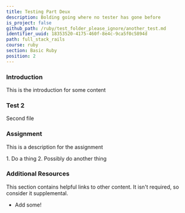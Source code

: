 ```yaml
---
title: Testing Part Deux
description: Bolding going where no tester has gone before
is_project: false
github_path: /ruby/test_folder_please_ignore/another_test.md
identifier_uuid: 18353520-4175-460f-8e4c-9ca5f0c5894d
path: full_stack_rails
course: ruby
section: Basic Ruby
position: 2
---
```

### Introduction

This is the introduction for some content

### Test 2

Second file

### Assignment

This is a description for the assignment



<div class="lesson-content__panel" markdown="1">
  1. Do a thing
  2. Possibly do another thing
</div>

### Additional Resources

This section contains helpful links to other content. It isn't required, so consider it supplemental.

* Add some!
